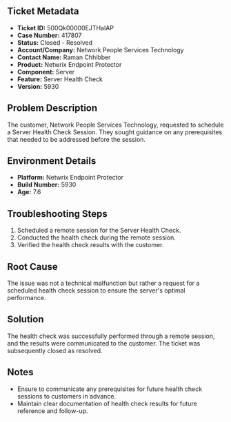 ## Ticket Metadata
- **Ticket ID:** 500Qk00000EJTHaIAP
- **Case Number:** 417807
- **Status:** Closed - Resolved
- **Account/Company:** Network People Services Technology
- **Contact Name:** Raman Chhibber
- **Product:** Netwrix Endpoint Protector
- **Component:** Server
- **Feature:** Server Health Check
- **Version:** 5930

## Problem Description
The customer, Network People Services Technology, requested to schedule a Server Health Check Session. They sought guidance on any prerequisites that needed to be addressed before the session.

## Environment Details
- **Platform:** Netwrix Endpoint Protector
- **Build Number:** 5930
- **Age:** 7.6

## Troubleshooting Steps
1. Scheduled a remote session for the Server Health Check.
2. Conducted the health check during the remote session.
3. Verified the health check results with the customer.

## Root Cause
The issue was not a technical malfunction but rather a request for a scheduled health check session to ensure the server's optimal performance.

## Solution
The health check was successfully performed through a remote session, and the results were communicated to the customer. The ticket was subsequently closed as resolved.

## Notes
- Ensure to communicate any prerequisites for future health check sessions to customers in advance.
- Maintain clear documentation of health check results for future reference and follow-up.